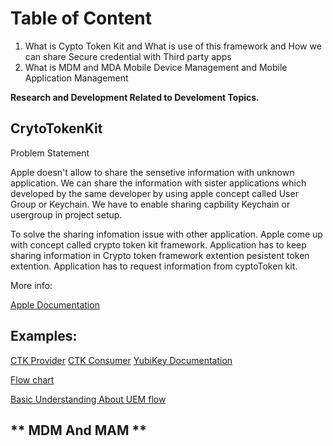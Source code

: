# Table of Content

 1. What is Cypto Token Kit and What is use of this framework and How we can share Secure credential with Third party apps
 2. What is MDM and MDA Mobile Device Management and Mobile Application Management 

**Research and Development Related to Develoment Topics.**

## **CrytoTokenKit**

Problem Statement

Apple doesn't allow to share the sensetive information with unknown application. We can share the information with sister applications which developed by the same developer by using apple concept called User Group or Keychain. We have to enable sharing capbility Keychain or usergroup in project setup.

To solve the sharing infomation issue with other application. Apple come up with concept called  crypto token kit framework. Application has to keep 
sharing information in Crypto token framework extention pesistent token extention. Application has to request information from cyptoToken kit.

More info:

[Apple Documentation](https://developer.apple.com/documentation/cryptotokenkit)

## **Examples:**

[CTK Provider](https://github.com/Purebred/CtkProvider)
[CTK Consumer](https://github.com/Purebred/CtkConsumer)
[YubiKey Documentation](https://github.com/Yubico/yubikit-ios)

[Flow chart](https://www.plantuml.com/plantuml/uml/RLFTSjey4BttK-m3a1TWllaccP0sJDfffg7D3JUBl4PgXAHAQnY_VNTjbmYQ6umb7PsVFRujZ9dxWsyQD1mp_2YKIzCaMNN69GmCp-kVgwkL78-kfNovUhzvkZgssZnShZp6mdSfUMUGNGn2wXasrXNeV3m1JbixJn237w0JGMyq5156aB0K4ri232qC_Sx9JjEeEBZv_onf2T_fTq-5H_2AiZjI2oPJQ2cmGm_t97ewLK0W-1a7_zrKTsWAOB40HxZhsIfq1Em6I7yHa_gl-4RGad553C79afpEDKYNNO6NtXWg1KJL9tI-cQLVqCvdr0FtETHIcqOSL7RbkOHr9mBVA42Aaji0w2L5iVlgl9VWA86fpBgW8phVeIz2YKVwu9IcTq26asCxSsp3vccZ_vveC1QTFgVz3UuNSBLPIHVacYK0CjNYVKp32XdLQyfKA31AKfKKVTDHVyIxX4Si5c87-Opc2xWczXBxRAZgszdrPsBLinuxmGEyMcUiJeajNLyPkstjHene7LkjmfYaQlpY2b-dEB43LdN_M95-9ajufgoPGqoKyxJdfU9ZanRm4Cm2LiKijk75xOEIxztHXVsikADCmP0cagJooBI0rE-4HZ-WKIFwVMJh3asZX5eyZK9_P8hUwtsaXx_jVf7XzKgxFvvac_kv0uMArdmRfi5RyaafQzIUkExjTPggHASvtZ6cVi821O_lYSgEpcVs0J5NJbHKgfAQBkroFCpnA-VaKAFz9-_BdDybPUBSXpdCqdjMedc25Npw2g6vbKT_y7y0)


[Basic Understanding About UEM flow](https://www.plantuml.com/plantuml/uml/bL9DRnCn4BtFhvWRS60bEEQ06a8E5U93hQgU7MSsQzLhB-Dnq_3h6Nkp6oL4AboIbUVvVRpnJHB3adiFi7JyQCHszr--uljFg7_t97duCH0RSJ7W0cy5zyvxj4P_zAH0NN3YZ7U_Hv09MxoZbYbrzLjljv5xt9ZaBDgEx5C22548sUqw0NWiZC_4hZrWI_i9itun_U1f0H-QLGmfUXf1pbOX-DYi0qVlUmfoDca0I8Mh1C3VCQvbM-3wXMmMmZWT9UKv6lNK2jpAcuIzsHg9V429ryAdR2sbr6Rl_Q613MbqcYfmOQUD74uAJNLN6vqmfw4gJAKaCK8AamuUWiQaBMh08ReWQYYO7PKEtZwilxrxFVgyPU9dfsONk68g_ELYvKneOmXafKgYqiBPmjOJS7I-8RILOJjQlADVcPBWCaiNsINYuvj8WvQgIzIwQeaDN7WP-NW4keqdr4fmEGnghPJtxzIZSvgDdcg1Iz5qlPIV7CicaKV9kGeyVxkVZniUqMeIlfFi8p-jlACWPI3HHZzNTPaEfYnwzrpCf1IjgxrEvsRE3KoIETIdaHDkJ59O38K-Uz6GhH1FOgh4iI_k_zCT70jLRpFN5NCwI65kdnZAKbunUDe7tEXtxlqV)

## ** MDM And MAM **
